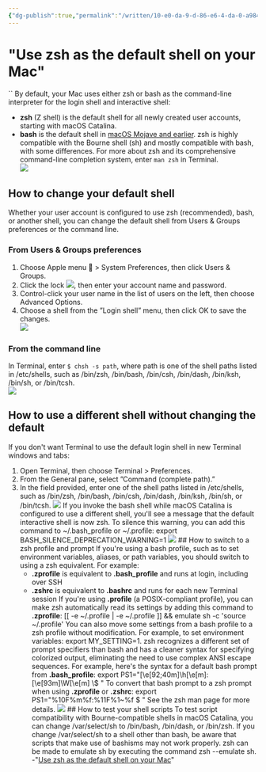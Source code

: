 ```yaml
---
{"dg-publish":true,"permalink":"/written/10-e0-da-9-d-86-e6-4-da-0-a984-af-2-f31-e088-f1/","dgHomeLink":true,"dgPassFrontmatter":false}
---
```


# "Use zsh as the default shell on your Mac" 
``
By default, your Mac uses either zsh or bash as the command-line interpreter for the login shell and interactive shell:
  * **zsh** (Z shell) is the default shell for all newly created user accounts, starting with macOS Catalina.
  * **bash** is the default shell in [macOS Mojave and earlier](https://support.apple.com/kb/HT201260).
zsh is highly compatible with the Bourne shell (sh) and mostly compatible with bash, with some differences. For more about zsh and its comprehensive command-line completion system, enter `man zsh` in Terminal.   
![](/library/content/dam/edam/applecare/images/en_US/mac_apps/itunes/divider.png)
## How to change your default shell
Whether your user account is configured to use zsh (recommended), bash, or another shell, you can change the default shell from Users & Groups preferences or the command line.
### From Users & Groups preferences
  1. Choose Apple menu  > System Preferences, then click Users & Groups. 
  2. Click the lock ![](/library/content/dam/edam/applecare/images/en_US/il/elcapitan-lock-inline.png), then enter your account name and password.
  3. Control-click your user name in the list of users on the left, then choose Advanced Options. 
  4. Choose a shell from the ”Login shell” menu, then click OK to save the changes.  
![](/library/content/dam/edam/applecare/images/en_US/macos/Mojave/macos-mojave-system-prefs-users-groups-advanced-login-shell.jpg)
### From the command line
In Terminal, enter `$ chsh -s path`, where path is one of the shell paths listed in /etc/shells, such as /bin/zsh, /bin/bash, /bin/csh, /bin/dash, /bin/ksh, /bin/sh, or /bin/tcsh.   
![](/library/content/dam/edam/applecare/images/en_US/mac_apps/itunes/divider.png)
## How to use a different shell without changing the default
If you don't want Terminal to use the default login shell in new Terminal windows and tabs:
  1. Open Terminal, then choose Terminal > Preferences.
  2. From the General pane, select ”Command (complete path).” 
  3. In the field provided, enter one of the shell paths listed in /etc/shells, such as /bin/zsh, /bin/bash, /bin/csh, /bin/dash, /bin/ksh, /bin/sh, or /bin/tcsh.
![](/library/content/dam/edam/applecare/images/en_US/macos/Mojave/macos-mojave-terminal-preferences-general-shells.jpg)
If you invoke the bash shell while macOS Catalina is configured to use a different shell, you'll see a message that the default interactive shell is now zsh. To silence this warning, you can add this command to ~/.bash_profile or ~/.profile: 
    export BASH_SILENCE_DEPRECATION_WARNING=1
    ![](/library/content/dam/edam/applecare/images/en_US/mac_apps/itunes/divider.png)
    ## How to switch to a zsh profile and prompt
    If you're using a bash profile, such as to set environment variables, aliases, or path variables, you should switch to using a zsh equivalent. For example:
      * **.zprofile** is equivalent to **.bash_profile** and runs at login, including over SSH
      * **.zshrc** is equivalent to **.bashrc** and runs for each new Terminal session
    If you're using **.profile** (a POSIX-compliant profile), you can make zsh automatically read its settings by adding this command to **.zprofile**:
    [[ -e ~/.profile | -e ~/.profile ]] && emulate sh -c 'source ~/.profile'
    You can also move some settings from a bash profile to a zsh profile without modification. For example, to set environment variables: export MY_SETTING=1.
    zsh recognizes a different set of prompt specifiers than bash and has a cleaner syntax for specifying colorized output, eliminating the need to use complex ANSI escape sequences. For example, here's the syntax for a default bash prompt from **.bash_profile**:
    export PS1="\[\e[92;40m\]\h\[\e[m\]:\[\e[93m\]\W\[\e[m\] \\$ "
    To convert that bash prompt to a zsh prompt when using **.zprofile** or **.zshrc**:
    export PS1="%10F%m%f:%11F%1~%f \$ "
    See the zsh man page for more details.
    ![](/library/content/dam/edam/applecare/images/en_US/mac_apps/itunes/divider.png)
    ## How to test your shell scripts
    To test script compatibility with Bourne-compatible shells in macOS Catalina, you can change /var/select/sh to /bin/bash, /bin/dash, or /bin/zsh. If you change /var/select/sh to a shell other than bash, be aware that scripts that make use of bashisms may not work properly.
    zsh can be made to emulate sh by executing the command zsh --emulate sh.
-"[Use zsh as the default shell on your Mac](https://support.apple.com/en-us/HT208050)"